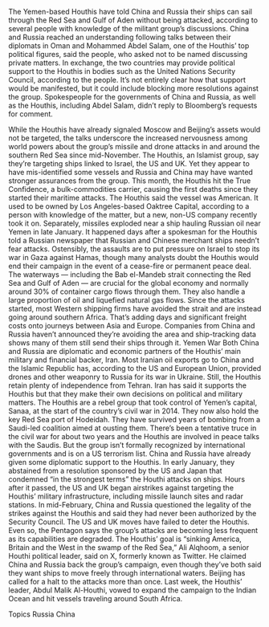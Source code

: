 The Yemen-based Houthis have told China and Russia their ships can sail through the Red Sea and Gulf of Aden without being attacked, according to several people with knowledge of the militant group’s discussions.
China and Russia reached an understanding following talks between their diplomats in Oman and Mohammed Abdel Salam, one of the Houthis’ top political figures, said the people, who asked not to be named discussing private matters.
In exchange, the two countries may provide political support to the Houthis in bodies such as the United Nations Security Council, according to the people. It’s not entirely clear how that support would be manifested, but it could include blocking more resolutions against the group.
Spokespeople for the governments of China and Russia, as well as the Houthis, including Abdel Salam, didn’t reply to Bloomberg’s requests for comment.

While the Houthis have already signaled Moscow and Beijing’s assets would not be targeted, the talks underscore the increased nervousness among world powers about the group’s missile and drone attacks in and around the southern Red Sea since mid-November.
The Houthis, an Islamist group, say they’re targeting ships linked to Israel, the US and UK. Yet they appear to have mis-identified some vessels and Russia and China may have wanted stronger assurances from the group.
This month, the Houthis hit the True Confidence, a bulk-commodities carrier, causing the first deaths since they started their maritime attacks. The Houthis said the vessel was American. It used to be owned by Los Angeles-based Oaktree Capital, according to a person with knowledge of the matter, but a new, non-US company recently took it on.
Separately, missiles exploded near a ship hauling Russian oil near Yemen in late January. It happened days after a spokesman for the Houthis told a Russian newspaper that Russian and Chinese merchant ships needn’t fear attacks.
Ostensibly, the assaults are to put pressure on Israel to stop its war in Gaza against Hamas, though many analysts doubt the Houthis would end their campaign in the event of a cease-fire or permanent peace deal.
The waterways — including the Bab el-Mandeb strait connecting the Red Sea and Gulf of Aden — are crucial for the global economy and normally around 30% of container cargo flows through them. They also handle a large proportion of oil and liquefied natural gas flows.
Since the attacks started, most Western shipping firms have avoided the strait and are instead going around southern Africa. That’s adding days and significant freight costs onto journeys between Asia and Europe.
Companies from China and Russia haven’t announced they’re avoiding the area and ship-tracking data shows many of them still send their ships through it.
Yemen War
Both China and Russia are diplomatic and economic partners of the Houthis’ main military and financial backer, Iran. Most Iranian oil exports go to China and the Islamic Republic has, according to the US and European Union, provided drones and other weaponry to Russia for its war in Ukraine.
Still, the Houthis retain plenty of independence from Tehran. Iran has said it supports the Houthis but that they make their own decisions on political and military matters.
The Houthis are a rebel group that took control of Yemen’s capital, Sanaa, at the start of the country’s civil war in 2014. They now also hold the key Red Sea port of Hodeidah.
They have survived years of bombing from a Saudi-led coalition aimed at ousting them. There’s been a tentative truce in the civil war for about two years and the Houthis are involved in peace talks with the Saudis.
But the group isn’t formally recognized by international governments and is on a US terrorism list.
China and Russia have already given some diplomatic support to the Houthis. In early January, they abstained from a resolution sponsored by the US and Japan that condemned “in the strongest terms” the Houthi attacks on ships. Hours after it passed, the US and UK began airstrikes against targeting the Houthis’ military infrastructure, including missile launch sites and radar stations.
In mid-February, China and Russia questioned the legality of the strikes against the Houthis and said they had never been authorized by the Security Council.
The US and UK moves have failed to deter the Houthis. Even so, the Pentagon says the group’s attacks are becoming less frequent as its capabilities are degraded.
The Houthis’ goal is “sinking America, Britain and the West in the swamp of the Red Sea,” Ali Alqhoom, a senior Houthi political leader, said on X, formerly known as Twitter. He claimed China and Russia back the group’s campaign, even though they’ve both said they want ships to move freely through international waters. Beijing has called for a halt to the attacks more than once.
Last week, the Houthis’ leader, Abdul Malik Al-Houthi, vowed to expand the campaign to the Indian Ocean and hit vessels traveling around South Africa.

Topics
Russia
China
